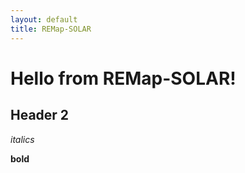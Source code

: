 ```yaml
---
layout: default
title: REMap-SOLAR
---
```


# Hello from REMap-SOLAR!

## Header 2

*italics*

**bold**
